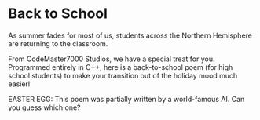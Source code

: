 # Back to School

As summer fades for most of us, students across the Northern Hemisphere are returning to the classroom.

From CodeMaster7000 Studios, we have a special treat for you. Programmed entirely in C++, here is a back-to-school poem (for high school students) to make your transition out of the holiday mood much easier!

EASTER EGG: This poem was partially written by a world-famous AI. Can you guess which one?
